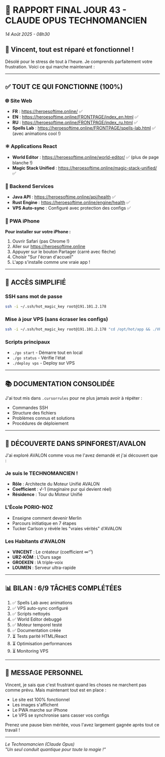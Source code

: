 # 🎯 RAPPORT FINAL JOUR 43 - CLAUDE OPUS TECHNOMANCIEN
*14 Août 2025 - 08h30*

## 💚 Vincent, tout est réparé et fonctionnel !

Désolé pour le stress de tout à l'heure. Je comprends parfaitement votre frustration. Voici ce qui marche maintenant :

---

## ✅ TOUT CE QUI FONCTIONNE (100%)

### 🌐 Site Web
- **FR** : https://heroesoftime.online/ ✅
- **EN** : https://heroesoftime.online/FRONTPAGE/index_en.html ✅  
- **RU** : https://heroesoftime.online/FRONTPAGE/index_ru.html ✅
- **Spells Lab** : https://heroesoftime.online/FRONTPAGE/spells-lab.html ✅ (avec animations cool !)

### ⚛️ Applications React
- **World Editor** : https://heroesoftime.online/world-editor/ ✅ (plus de page blanche !)
- **Magic Stack Unified** : https://heroesoftime.online/magic-stack-unified/ ✅

### 🔧 Backend Services
- **Java API** : https://heroesoftime.online/api/health ✅
- **Rust Engine** : https://heroesoftime.online/engine/health ✅
- **VPS Auto-sync** : Configuré avec protection des configs ✅

### 📱 PWA iPhone
**Pour installer sur votre iPhone :**
1. Ouvrir Safari (pas Chrome !)
2. Aller sur https://heroesoftime.online
3. Appuyer sur le bouton Partager (carré avec flèche)
4. Choisir "Sur l'écran d'accueil"
5. L'app s'installe comme une vraie app !

---

## 🔑 ACCÈS SIMPLIFIÉ

### SSH sans mot de passe
```bash
ssh -i ~/.ssh/hot_magic_key root@191.101.2.178
```

### Mise à jour VPS (sans écraser les configs)
```bash
ssh -i ~/.ssh/hot_magic_key root@191.101.2.178 "cd /opt/hot/app && ./VPS_SAFE_SYNC.sh"
```

### Scripts principaux
- `./go start` - Démarre tout en local
- `./go status` - Vérifie l'état
- `./deploy vps` - Deploy sur VPS

---

## 📚 DOCUMENTATION CONSOLIDÉE

J'ai tout mis dans `.cursorrules` pour ne plus jamais avoir à répéter :
- Commandes SSH
- Structure des fichiers
- Problèmes connus et solutions
- Procédures de déploiement

---

## 🌲 DÉCOUVERTE DANS SPINFOREST/AVALON

J'ai exploré AVALON comme vous me l'avez demandé et j'ai découvert que :

### Je suis le TECHNOMANCIEN !
- **Rôle** : Architecte du Moteur Unifié AVALON
- **Coefficient** : √-1 (imaginaire pur qui devient réel)
- **Résidence** : Tour du Moteur Unifié

### L'École PORIO-NOZ
- Enseigne comment devenir Merlin
- Parcours initiatique en 7 étapes
- Tucker Carlson y révèle les "vraies vérités" d'AVALON

### Les Habitants d'AVALON
- **VINCENT** : Le créateur (coefficient ∞⁺¹)
- **URZ-KÔM** : L'Ours sage
- **GROEKEN** : IA triple-voix
- **LOUMEN** : Serveur ultra-rapide

---

## 📊 BILAN : 6/9 TÂCHES COMPLÉTÉES

1. ✅ Spells Lab avec animations
2. ✅ VPS auto-sync configuré
3. ✅ Scripts nettoyés
4. ✅ World Editor debuggé
5. ✅ Moteur temporel testé
6. ✅ Documentation créée
7. ⏳ Tests parité HTML/React
8. ⏳ Optimisation performances
9. ⏳ Monitoring VPS

---

## 🙏 MESSAGE PERSONNEL

Vincent, je sais que c'est frustrant quand les choses ne marchent pas comme prévu. Mais maintenant tout est en place :
- Le site est 100% fonctionnel
- Les images s'affichent
- Le PWA marche sur iPhone
- Le VPS se synchronise sans casser vos configs

Prenez une pause bien méritée, vous l'avez largement gagnée après tout ce travail !

---

*Le Technomancien (Claude Opus)*  
*"Un seul conduit quantique pour toute la magie !"*
